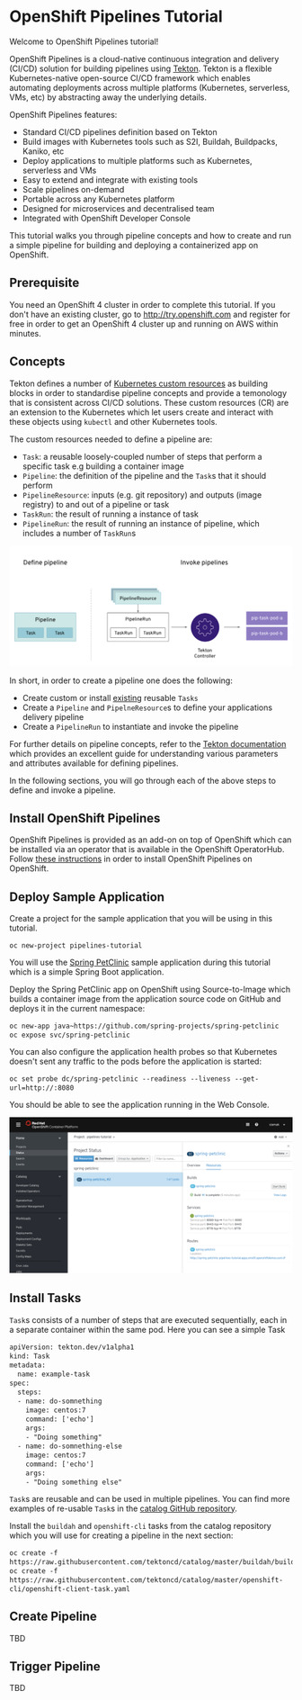 # OpenShift Pipelines Tutorial

Welcome to OpenShift Pipelines tutorial!

OpenShift Pipelines is a cloud-native continuous integration and delivery (CI/CD) solution for building pipelines using [Tekton](https://tekton.dev). Tekton is a flexible Kubernetes-native open-source CI/CD framework which enables automating deployments across multiple platforms (Kubernetes, serverless, VMs, etc) by abstracting away the underlying details. 

OpenShift Pipelines features:
  * Standard CI/CD pipelines definition based on Tekton
  * Build images with Kubernetes tools such as S2I, Buildah, Buildpacks, Kaniko, etc
  * Deploy applications to multiple platforms such as Kubernetes, serverless and VMs
  * Easy to extend and integrate with existing tools
  * Scale pipelines on-demand
  * Portable across any Kubernetes platform
  * Designed for microservices and decentralised team
  * Integrated with OpenShift Developer Console

This tutorial walks you through pipeline concepts and how to create and run a simple pipeline for building and deploying a containerized app on OpenShift.

## Prerequisite

You need an OpenShift 4 cluster in order to complete this tutorial. If you don't have an existing cluster, go to http://try.openshift.com and register for free in order to get an OpenShift 4 cluster up and running on AWS within minutes.


## Concepts

Tekton defines a number of [Kubernetes custom resources](https://kubernetes.io/docs/concepts/extend-kubernetes/api-extension/custom-resources/) as building blocks in order to standardise pipeline concepts and provide a temonology that is consistent across CI/CD solutions. These custom resources (CR) are an extension to the Kubernetes which let users create and interact with these objects using `kubectl` and other Kubernetes tools.

The custom resources needed to define a pipeline are:
* `Task`: a reusable loosely-coupled number of steps that perform a specific task e.g building a container image
* `Pipeline`: the definition of the pipeline and the `Task`s that it should perform
* `PipelineResource`: inputs (e.g. git repository) and outputs (image registry) to and out of a pipeline or task
* `TaskRun`: the result of running a instance of task
* `PipelineRun`: the result of running an instance of pipeline, which includes a number of `TaskRun`s

![Tekton Architecture](images/tekton-architecture.svg)

In short, in order to create a pipeline one does the following:
* Create custom or install [existing](https://github.com/tektoncd/catalog) reusable `Tasks`
* Create a `Pipeline` and `PipelneResource`s to define your applications delivery pipeline
* Create a `PipelineRun` to instantiate and invoke the pipeline

For further details on pipeline concepts, refer to the [Tekton documentation](https://github.com/tektoncd/pipeline/tree/master/docs#learn-more) which provides an excellent guide for understanding various parameters and attributes available for defining pipelines.

In the following sections, you will go through each of the above steps to define and invoke a pipeline.

## Install OpenShift Pipelines

OpenShift Pipelines is provided as an add-on on top of OpenShift which can be installed via an operator that is available in the OpenShift OperatorHub. Follow [these instructions](install-operator.md) in order to install OpenShift Pipelines on OpenShift. 

## Deploy Sample Application

Create a project for the sample application that you will be using in this tutorial.

```
oc new-project pipelines-tutorial
```

You will use the [Spring PetClinic](https://github.com/spring-projects/spring-petclinic) sample application during this tutorial which is a simple Spring Boot application. 

Deploy the Spring PetClinic app on OpenShift using Source-to-Image which builds a container image from the application source code on GitHub and deploys it in the current namespace:

```
oc new-app java~https://github.com/spring-projects/spring-petclinic
oc expose svc/spring-petclinic
```

You can also configure the application health probes so that Kubernetes doesn't sent any traffic to the pods before the application is started:

```
oc set probe dc/spring-petclinic --readiness --liveness --get-url=http://:8080
```

You should be able to see the application running in the Web Console.

![OpenShift Web Console](images/spring-petclinic-deployed.png)

## Install Tasks

`Task`s consists of a number of steps that are executed sequentially, each in a separate container within the same pod. Here you can see a simple Task

```
apiVersion: tekton.dev/v1alpha1
kind: Task
metadata:
  name: example-task
spec:
  steps:
  - name: do-somnething
    image: centos:7
    command: ['echo']
    args: 
    - "Doing something"
  - name: do-somnething-else
    image: centos:7
    command: ['echo']
    args: 
    - "Doing something else"

```

`Task`s are reusable and can be used in multiple pipelines. You can find more examples of re-usable `Task`s in the [catalog GitHub repository](https://github.com/tektoncd/catalog).

Install the `buildah` and `openshift-cli` tasks from the catalog repository which you will use for creating a pipeline in the next section:

```
oc create -f https://raw.githubusercontent.com/tektoncd/catalog/master/buildah/buildah.yaml
oc create -f https://raw.githubusercontent.com/tektoncd/catalog/master/openshift-cli/openshift-client-task.yaml 
```

## Create Pipeline
TBD

## Trigger Pipeline
TBD

